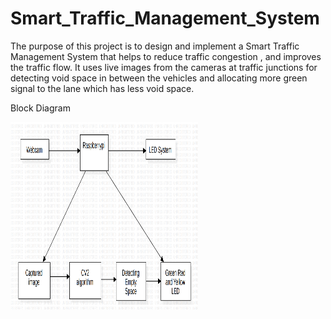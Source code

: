 # Smart_Traffic_Management_System
The purpose of this project is to design and implement a Smart Traffic Management System that helps to reduce traffic congestion , and improves the traffic flow. It uses live images from the cameras at traffic junctions for detecting void space in between the vehicles and allocating more green signal to the lane which has less void space.

Block Diagram

<img src="https://github.com/Siddhantiscoding/Smart_Traffic_Management_System/blob/main/Images/BD.png" alt="None" width="300" height="300">

